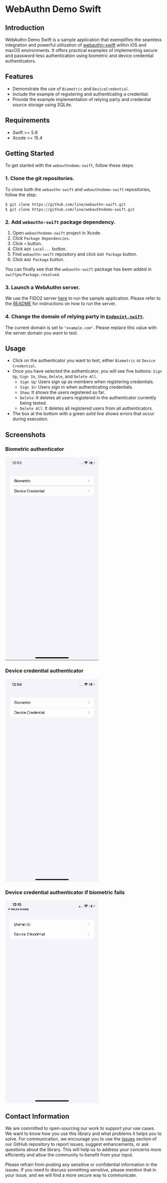 # WebAuthn Demo Swift

## Introduction

WebAuthn Demo Swift is a sample application that exemplifies the seamless
integration and powerful utilization of [webauthn-swift](https://github.com/line/webauthn-swift)
within iOS and macOS environments. It offers practical examples of implementing
secure and password-less authentication using biometric and device credential
authenticators.

## Features

- Demonstrate the use of `Biometric` and `DeviceCredential`.
- Include the example of registering and authenticating a credential.
- Provide the example implementation of relying party and credential source
storage using SQLite.

## Requirements

- Swift >= 5.9
- Xcode >= 15.4

## Getting Started

To get started with the `webauthndemo-swift`, follow these steps:

### 1. Clone the git repositories.
To clone both the `webauthn-swift` and `webauthndemo-swift` repositories, follow
the step:

```
$ git clone https://github.com/line/webauthn-swift.git
$ git clone https://github.com/line/webauthndemo-swift.git
```

### 2. Add `webauthn-swift` package dependency.

1. Open `webauthndemo-swift` project in Xcode.
3. Click `Package Dependencies`.
4. Click `+` button.
5. Click `Add Local...` button.
5. Find `webauthn-swift` repository and click `Add Package` button.
6. Click `Add Package` button.

You can finally see that the `webauthn-swift` package has been added in
`swiftpm/Package.resolved`.

### 3. Launch a WebAuthn server.

We use the FIDO2 server [here](https://github.com/line/line-fido2-server) to run
the sample application. Please refer to the [README](https://github.com/line/line-fido2-server/blob/main/README.md#how-to-run)
for instructions on how to run the server.


### 4. Change the domain of relying party in [`Endpoint.swift`](./Shared/Authn/Network/Endpoint.swift).

The current domain is set to `"example.com"`. Please replace this value with the
server domain you want to test.

## Usage

- Click on the authenticator you want to test, either `Biometric` or
`Device Credential`.
- Once you have selected the authenticator, you will see five buttons: `Sign Up`,
`Sign In`, `Show`, `Delete`, and `Delete All`.
    - `Sign Up`: Users sign up as members when registering credentials.
    - `Sign In`: Users sign in when authenticating credentials.
    - `Show`: It shows the users registered so far.
    - `Delete`: It deletes all users registered in the authenticator currently
    being tested.
    - `Delete All`: It deletes all registered users from all authenticators.
- The box at the bottom with a green solid line shows errors that occur during
execution.

## Screenshots

### Biometric authenticator

<img src="./images/Biometric.gif" width="300" align="center" alt="biometric"/>

### Device credential authenticator

<img src="./images/DeviceCredential.gif" width="300" align="center" alt="device_credential"/>

### Device credential authenticator if biometric fails

<img src="./images/DeviceCredential-passcode.gif" width="300" align="center" alt="device_credentia_passcodel"/>

## Contact Information

We are committed to open-sourcing our work to support your use cases. We want to
know how you use this library and what problems it helps you to solve. For
communication, we encourage you to use the [Issues](https://github.com/line/webauthndemo-swift/issues)
section of our GitHub repository to report issues, suggest enhancements, or ask
questions about the library. This will help us to address your concerns more
efficiently and allow the community to benefit from your input.

Please refrain from posting any sensitive or confidential information in the
issues. If you need to discuss something sensitive, please mention that in your
issue, and we will find a more secure way to communicate.
